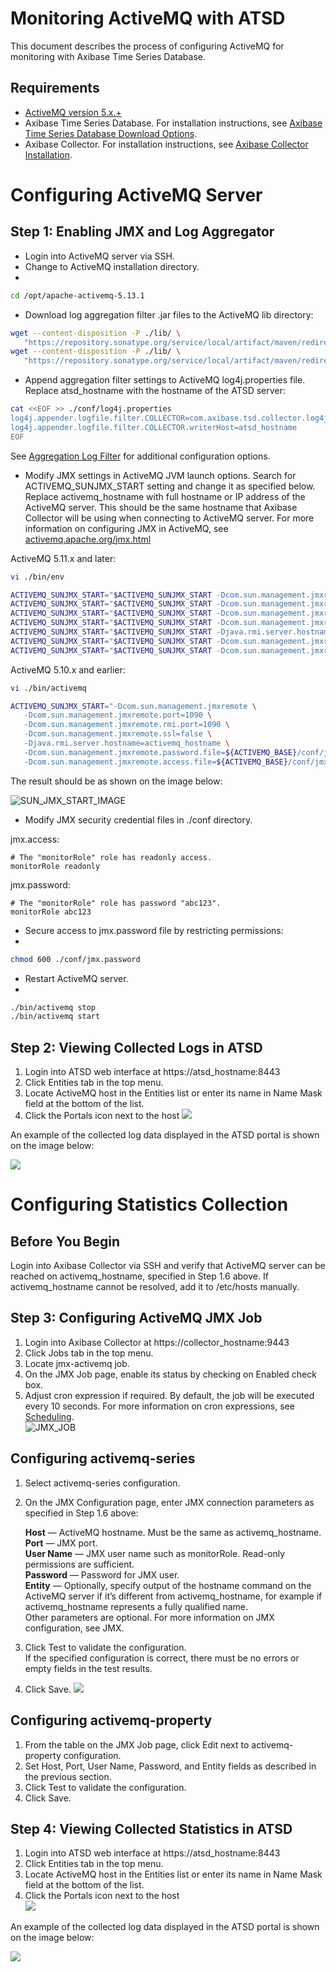 # Monitoring ActiveMQ with ATSD

This document describes the process of configuring ActiveMQ for monitoring with Axibase Time Series Database.

## Requirements

* [ActiveMQ version 5.x.+](http://activemq.apache.org)
* Axibase Time Series Database. For installation instructions, see [Axibase Time Series Database Download Options](http://axibase.com/products/axibase-time-series-database/download-atsd/).
* Axibase Collector. For installation instructions, see [Axibase Collector Installation](http://axibase.com/products/axibase-time-series-database/writing-data/collector/axibase-collector-installation/).

# Configuring ActiveMQ Server

## Step 1: Enabling JMX and Log Aggregator

* Login into ActiveMQ server via SSH.
* Change to ActiveMQ installation directory.
* 
```sh
cd /opt/apache-activemq-5.13.1
```

*  Download log aggregation filter .jar files to the ActiveMQ lib directory:

```sh
wget --content-disposition -P ./lib/ \
   "https://repository.sonatype.org/service/local/artifact/maven/redirect?r=central-proxy&g=com.axibase&a=aggregation-log-filter&v=LATEST"
wget --content-disposition -P ./lib/ \
   "https://repository.sonatype.org/service/local/artifact/maven/redirect?r=central-proxy&g=com.axibase&a=aggregation-log-filter-log4j&v=LATEST"
```

* Append aggregation filter settings to ActiveMQ log4j.properties file. Replace atsd_hostname with the hostname of the ATSD server:

```sh
cat <<EOF >> ./conf/log4j.properties
log4j.appender.logfile.filter.COLLECTOR=com.axibase.tsd.collector.log4j.Log4jCollector
log4j.appender.logfile.filter.COLLECTOR.writerHost=atsd_hostname
EOF
```

See [Aggregation Log Filter](https://github.com/axibase/aggregation-log-filter) for additional configuration options.

* Modify JMX settings in ActiveMQ JVM launch options.
Search for ACTIVEMQ_SUNJMX_START setting and change it as specified below.
Replace activemq_hostname with full hostname or IP address of the ActiveMQ server.
This should be the same hostname that Axibase Collector will be using when connecting to ActiveMQ server.
For more information on configuring JMX in ActiveMQ, see [activemq.apache.org/jmx.html](http://activemq.apache.org/jmx.html)

ActiveMQ 5.11.x and later:

```sh
vi ./bin/env
```

```sh
ACTIVEMQ_SUNJMX_START="$ACTIVEMQ_SUNJMX_START -Dcom.sun.management.jmxremote"
ACTIVEMQ_SUNJMX_START="$ACTIVEMQ_SUNJMX_START -Dcom.sun.management.jmxremote.port=1090"
ACTIVEMQ_SUNJMX_START="$ACTIVEMQ_SUNJMX_START -Dcom.sun.management.jmxremote.rmi.port=1090"
ACTIVEMQ_SUNJMX_START="$ACTIVEMQ_SUNJMX_START -Dcom.sun.management.jmxremote.ssl=false"
ACTIVEMQ_SUNJMX_START="$ACTIVEMQ_SUNJMX_START -Djava.rmi.server.hostname=activemq_hostname"
ACTIVEMQ_SUNJMX_START="$ACTIVEMQ_SUNJMX_START -Dcom.sun.management.jmxremote.password.file=${ACTIVEMQ_CONF}/jmx.password"
ACTIVEMQ_SUNJMX_START="$ACTIVEMQ_SUNJMX_START -Dcom.sun.management.jmxremote.access.file=${ACTIVEMQ_CONF}/jmx.access"
```

ActiveMQ 5.10.x and earlier:

```sh
vi ./bin/activemq
```

```sh
ACTIVEMQ_SUNJMX_START="-Dcom.sun.management.jmxremote \
   -Dcom.sun.management.jmxremote.port=1090 \
   -Dcom.sun.management.jmxremote.rmi.port=1090 \
   -Dcom.sun.management.jmxremote.ssl=false \
   -Djava.rmi.server.hostname=activemq_hostname \
   -Dcom.sun.management.jmxremote.password.file=${ACTIVEMQ_BASE}/conf/jmx.password \
   -Dcom.sun.management.jmxremote.access.file=${ACTIVEMQ_BASE}/conf/jmx.access"
```

The result should be as shown on the image below:

![SUN_JMX_START_IMAGE](https://axibase.com/wp-content/uploads/2016/03/very_new_screen.png)

* Modify JMX security credential files in ./conf directory.

jmx.access:
```
# The "monitorRole" role has readonly access.
monitorRole readonly
```
jmx.password:
```
# The "monitorRole" role has password "abc123".
monitorRole abc123
```

* Secure access to jmx.password file by restricting permissions: 
* 
```sh
chmod 600 ./conf/jmx.password
```

* Restart ActiveMQ server.
* 
```sh
./bin/activemq stop
./bin/activemq start
```

## Step 2: Viewing Collected Logs in ATSD

1. Login into ATSD web interface at https://atsd_hostname:8443
1. Click Entities tab in the top menu.
1. Locate ActiveMQ host in the Entities list or enter its name in Name Mask field at the bottom of the list.
1. Click the Portals icon next to the host
![](https://axibase.com/wp-content/uploads/2016/03/enitites_list_full.png)

An example of the collected log data displayed in the ATSD portal is shown on the image below:

![](https://axibase.com/wp-content/uploads/2016/03/logging_portal_example.png)

# Configuring Statistics Collection

## Before You Begin

Login into Axibase Collector via SSH and verify that ActiveMQ server can be reached on activemq_hostname, specified in Step 1.6 above.
If activemq_hostname cannot be resolved, add it to /etc/hosts manually.



## Step 3: Configuring ActiveMQ JMX Job

1. Login into Axibase Collector at https://collector_hostname:9443
1. Click Jobs tab in the top menu.
1. Locate jmx-activemq job.
1. On the JMX Job page, enable its status by checking on Enabled check box.
1. Adjust cron expression if required. By default, the job will be executed every 10 seconds. For more information on cron expressions, see [Scheduling](http://axibase.com/products/axibase-time-series-database/writing-data/collector/set_schedule/).  
![JMX_JOB](https://axibase.com/wp-content/uploads/2016/03/jmx_job_to_configuration.png)

## Configuring activemq-series

1. Select activemq-series configuration.
1. On the JMX Configuration page, enter JMX connection parameters as specified in Step 1.6 above:

   **Host** — ActiveMQ hostname. Must be the same as activemq_hostname.  
   **Port** — JMX port.  
   **User Name** — JMX user name such as monitorRole. Read-only permissions are sufficient.  
   **Password** — Password for JMX user.  
   **Entity** — Optionally, specify output of the hostname command on the ActiveMQ server if it’s different from activemq_hostname, for example if activemq_hostname represents a fully qualified name.  
Other parameters are optional. For more information on JMX configuration, see JMX.   

1. Click Test to validate the configuration.  
If the specified configuration is correct, there must be no errors or empty fields in the test results.
1. Click Save.
    ![](https://axibase.com/wp-content/uploads/2016/03/series_config_85.png)

## Configuring activemq-property

1. From the table on the JMX Job page, click Edit next to activemq-property configuration.
1. Set Host, Port, User Name, Password, and Entity fields as described in the previous section.
1. Click Test to validate the configuration.
1. Click Save.

## Step 4: Viewing Collected Statistics in ATSD


1. Login into ATSD web interface at https://atsd_hostname:8443
1. Click Entities tab in the top menu.
1. Locate ActiveMQ host in the Entities list or enter its name in Name Mask field at the bottom of the list.
1. Click the Portals icon next to the host  
![](https://axibase.com/wp-content/uploads/2016/03/enitites_list_full-450x132.png)

An example of the collected log data displayed in the ATSD portal is shown on the image below:

![](https://axibase.com/wp-content/uploads/2016/03/log_portal_example.png)

